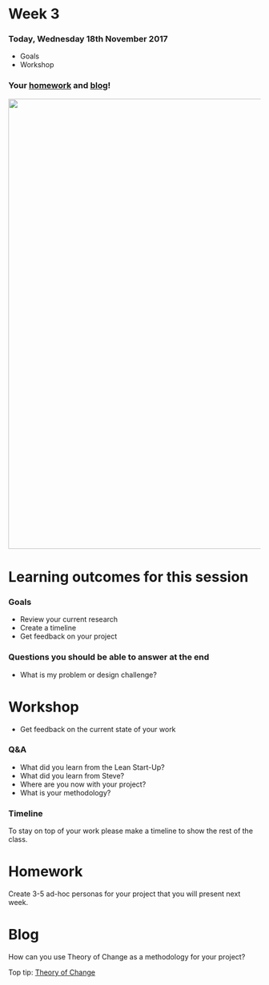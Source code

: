 # Week 3

### Today, Wednesday 18th November 2017

* Goals
* Workshop

### Your [homework](#homework) and [blog](#blog)!

<img src="https://media.giphy.com/media/3o6oziEt5VUgsuunxS/giphy.gif" width="900">

# Learning outcomes for this session

### Goals

* Review your current research
* Create a timeline
* Get feedback on your project  

### Questions you should be able to answer at the end

* What is my problem or design challenge?

# Workshop

* Get feedback on the current state of your work

### Q&A

* What did you learn from the Lean Start-Up?
* What did you learn from Steve?
* Where are you now with your project?
* What is your methodology?

### Timeline

To stay on top of your work please make a timeline to show the rest of the class.

# Homework

Create 3-5 ad-hoc personas for your project that you will present next week.

# Blog

How can you use Theory of Change as a methodology for your project?

Top tip: [Theory of Change](http://diytoolkit.org/tools/theory-of-change/)
